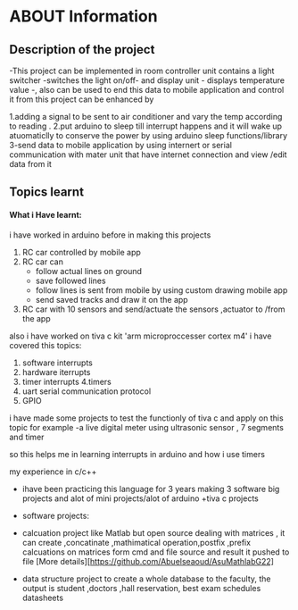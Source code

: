 # ABOUT Information

## Description of the project
-This project can be implemented in room controller unit contains a light switcher -switches the light on/off- and display unit - displays temperature value -, also can be used  to end this data to mobile application and control it from
this project can be enhanced by

1.adding a signal to be sent to air conditioner and vary the temp according to reading .
2.put arduino to sleep till interrupt happens and it will wake up atuomaticlly to conserve the power by using arduino sleep functions/library
3-send data to mobile application by using internert or serial communication with mater unit that have internet connection
and view /edit data from it


## Topics learnt
#### What i Have learnt:
 i have worked in arduino before  in making this projects
 1. RC car controlled by mobile app 
 2. RC car can 
    - follow  actual lines on ground
    - save followed lines
    - follow lines  is sent from mobile by using custom drawing mobile app
    - send saved tracks and draw it on the app
 3. RC car with 10 sensors and send/actuate the sensors ,actuator to /from the app

 also i have worked on tiva c kit 'arm microproccesser  cortex m4'
 i have covered this topics:
 1. software interrupts
 2. hardware iterrupts
 3. timer interrupts
 4.timers
 5. uart serial communication protocol
 6. GPIO 
 
 i have made some projects to test the functionly of tiva c and apply on this topic 
 for example 
   -a  live digital meter using ultrasonic sensor , 7 segments and timer
 
 so this helps me in learning interrupts in arduino and how i use timers 
 
 my experience in c/c++ 
* ihave been  practicing this language  for 3 years making 3 software  big projects  and alot of mini projects/alot of arduino +tiva c projects
 - software projects:
  -  calcuation project like Matlab but open source dealing with matrices , it can create ,concatinate ,mathimatical operation,postfix ,prefix calcuations on matrices form cmd and file source and result it pushed to file
  [More details][https://github.com/Abuelseaoud/AsuMathlabG22]
  
  -  data structure project to create a whole database to the faculty, the output is student ,doctors ,hall reservation, best exam schedules  datasheets
  
 


    


 